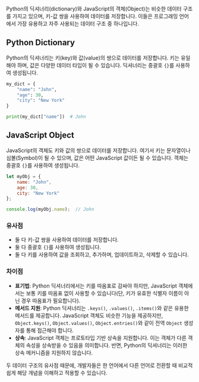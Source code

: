 Python의 딕셔너리(dictionary)와 JavaScript의 객체(Object)는 비슷한 데이터 구조를 가지고 있으며, 키-값 쌍을 사용하여 데이터를 저장합니다.
이들은 프로그래밍 언어에서 가장 유용하고 자주 사용되는 데이터 구조 중 하나입니다.

## Python Dictionary

Python의 딕셔너리는 키(key)와 값(value)의 쌍으로 데이터를 저장합니다. 키는 유일해야 하며, 값은 다양한 데이터 타입이 될 수 있습니다. 딕셔너리는 중괄호 `{}`를 사용하여 생성됩니다.

```python
my_dict = {
    "name": "John",
    "age": 30,
    "city": "New York"
}

print(my_dict["name"])  # John
```

## JavaScript Object

JavaScript의 객체도 키와 값의 쌍으로 데이터를 저장합니다. 여기서 키는 문자열이나 심볼(Symbol)이 될 수 있으며, 값은 어떤 JavaScript 값이든 될 수 있습니다. 객체는 중괄호 `{}`를 사용하여 생성됩니다.

```javascript
let myObj = {
    name: "John",
    age: 30,
    city: "New York"
};

console.log(myObj.name);  // John
```

### 유사점

- 둘 다 키-값 쌍을 사용하여 데이터를 저장합니다.
- 둘 다 중괄호 `{}`를 사용하여 생성됩니다.
- 둘 다 키를 사용하여 값을 조회하고, 추가하며, 업데이트하고, 삭제할 수 있습니다.

### 차이점

- **표기법**: Python 딕셔너리에서는 키를 따옴표로 감싸야 하지만, JavaScript 객체에서는 보통 키를 따옴표 없이 사용할 수 있습니다(단, 키가 유효한 식별자 이름이 아닌 경우 따옴표가 필요합니다).
- **메서드 지원**: Python 딕셔너리는 `.keys()`, `.values()`, `.items()`와 같은 유용한 메서드를 제공합니다. JavaScript 객체도 비슷한 기능을 제공하지만, `Object.keys()`, `Object.values()`, `Object.entries()`와 같이 전역 `Object` 생성자를 통해 접근해야 합니다.
- **상속**: JavaScript 객체는 프로토타입 기반 상속을 지원합니다. 이는 객체가 다른 객체의 속성을 상속받을 수 있음을 의미합니다. 반면, Python의 딕셔너리는 이러한 상속 메커니즘을 지원하지 않습니다.

두 데이터 구조의 유사점 때문에, 개발자들은 한 언어에서 다른 언어로 전환할 때 비교적 쉽게 해당 개념을 이해하고 적용할 수 있습니다. 
